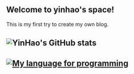 ## Welcome to yinhao's space!
This is my first try to create my own blog.

![YinHao's GitHub stats](https://github-readme-stats.vercel.app/api?username=yinhao1102&theme=dark&show_icons=true)
-------------------------------------------------------------------------------------------------------------------------------------------------------

[![My language for programming](https://github-readme-stats.vercel.app/api/top-langs/?username=yinhao1102&theme=dark)](https://github.com/yinhao1102/github-readme-stats)
---
